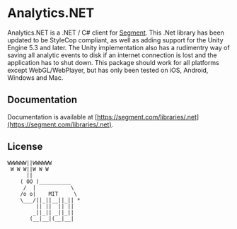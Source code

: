 ﻿Analytics.NET
=============

Analytics.NET is a .NET / C# client for [Segment](https://segment.com).  This .Net library has been updated to be StyleCop compliant, as well as adding support for the Unity Engine 5.3 and later.  The Unity implementation also has a rudimentry way of saving all analytic events to disk if an internet connection is lost and the application has to shut down.  This package should work for all platforms except WebGL/WebPlayer, but has only been tested on iOS, Android, Windows and Mac.

## Documentation

Documentation is available at [https://segment.com/libraries/.net](https://segment.com/libraries/.net).

## License

```
WWWWWW||WWWWWW
 W W W||W W W
      ||
    ( OO )__________
     /  |           \
    /o o|    MIT     \
    \___/||_||__||_|| *
         || ||  || ||
        _||_|| _||_||
       (__|__|(__|__|
```

